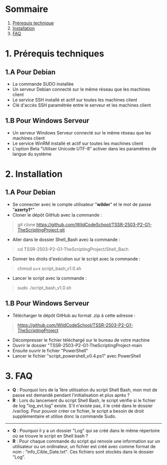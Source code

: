 # Sommaire

1. [Prérequis technique](#prerequis-technique)
2. [Installation](#installation)
3. [FAQ](#faq)

# 1. Prérequis techniques
<span id="prerequis-techniques"></span>

## 1.A Pour Debian
- La commande SUDO installée
- Un serveur Debian connecté sur le même réseau que les machines client
- Le service SSH installé et actif sur toutes les machines client
- Clé d'accès SSH paramétrée entre le serveur et les machines client
## 1.B Pour Windows Serveur
- Un serveur Windows Serveur connecté sur le même réseau que les machines client
- Le service WinRM installé et actif sur toutes les machines client
- L'option Beta "Utiliser Unicode UTF-8" activer dans les paramètres de langue du système

# 2. Installation
<span id="installation"></span>

## 1.A Pour Debian
- Se connecter avec le compte utilisateur "**wilder**" et le mot de passe "**azerty1***"
- Cloner le dépôt GitHub avec la commande :
> git clone https://github.com/WildCodeSchool/TSSR-2503-P2-G1-TheScriptingProject.git
- Aller dans le dossier Shell_Bash avec la commande :
> cd TSSR-2503-P2-G1-TheScriptingProject/Shell_Bach
- Donner les droits d'exécution sur le script avec la commande :
> chmod u+x script_bash_v1.0.sh
- Lancer le script avec la commande :
> sudo ./script_bash_v1.0.sh

## 1.B Pour Windows Serveur
- Télécharger le dépôt GitHub au format .zip à cette adresse :
> https://github.com/WildCodeSchool/TSSR-2503-P2-G1-TheScriptingProject
- Décompresser le fichier téléchargé sur le bureau de votre machine
- Ouvrir le dossier "TSSR-2503-P2-G1-TheScriptingProject-main
- Ensuite ouvrir le fichier "PowerShell"
- Lancer le fichier "script_powershell_v0.4.ps1" avec PowerShell

# 3. FAQ
<span id="faq"></span>

- **Q** : Pourquoi lors de la 1ère utilisation du script Shell Bash, mon mot de passe est demandé pendant l’initialisation et plus après ?
- **R** : Lors du lancement du script Shell Bash, le script vérifie si le fichier de log "log_evt.log" existe. S'il n'existe pas, il le créé dans le dossier /var/log. Pour pouvoir créer ce fichier, le script a besoin de droit supplémentaire et utilise donc la commande Sudo.

----

- **Q** : Pourquoi il y a un dossier "Log" qui se créé dans le même répertoire où se trouve le script en Shell bash ?
- **R** : Pour chaque commande du script qui renvoie une information sur un utilisateur ou un ordinateur, un fichier est créé avec comme format de nom : "info_Cible_Date.txt". Ces fichiers sont stockés dans le dossier "Log".
